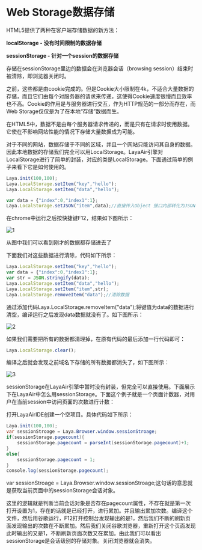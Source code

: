# Web Storage数据存储

HTML5提供了两种在客户端存储数据的新方法：

**localStorage - 没有时间限制的数据存储**

**sessionStorage - 针对一个session的数据存储**

存储在sessionStorage里边的数据会在浏览器会话（browsing session）结束时被清除，即浏览器关闭时。

之前，这些都是由cookie完成的。但是Cookie大小限制在4k，不适合大量数据的存储，而且它们由每个对服务器的请求来传递，这使得Cookie速度很慢而且效率也不高。Cookie的作用是与服务器进行交互，作为HTTP规范的一部分而存在，而Web Storage仅仅是为了在本地“存储”数据而生。

在HTML5中，数据不是由每个服务器请求传递的，而是只有在请求时使用数据。它使在不影响网站性能的情况下存储大量数据成为可能。

对于不同的网站，数据存储于不同的区域，并且一个网站只能访问其自身的数据。因此本地数据的存储我们完全可以用LocalStorage。LayaAir引擎对LocalStorage进行了简单的封装，对应的类是LocalStorage。下面通过简单的例子来看下它是如何使用的。

```javascript
Laya.init(100,100);
Laya.LocalStorage.setItem("key","hello");
Laya.LocalStorage.setItem("data","hello");

var data = {"index":0,"index1":1};
Laya.LocalStorage.setJSON("item",data);//直接传入Object 接口内部转化为JSON字符串存储
```

在chrome中运行之后按快捷键F12，结果如下图所示：

![1](img/1.png)<br/>

从图中我们可以看到刚才的数据都存储进去了

下面我们对这些数据进行清除，代码如下所示：

```javascript
Laya.LocalStorage.setItem("key","hello");
var data = {"index":0,"index1":1};
var str = JSON.stringify(data);
Laya.LocalStorage.setItem("data","hello");
Laya.LocalStorage.setItem("item",str);
Laya.LocalStorage.removeItem("data");//清除数据
```

通过添加代码Laya.LocalStorage.removeItem("data");将键值为data的数据进行清空，编译运行之后发现data数据就没有了。如下图所示：

![2](img/2.png)<br/>

如果我们需要把所有的数据都清理掉，在原有代码的最后添加一行代码即可：

```javascript
Laya.LocalStorage.clear();
```

编译之后就会发现之前域名下存储的所有数据都消失了，如下图所示：

![3](img/3.png)<br/>

sessionStorage在LayaAir引擎中暂时没有封装，但完全可以直接使用。下面展示下在LayaAir中怎么用sessionStorage。下面这个例子就是一个页面计数器，对用户在当前session中访问页面的次数进行计数：

打开LayaAirIDE创建一个空项目。具体代码如下所示：

```java
Laya.init(100,100);
var sessionStroage = Laya.Browser.window.sessionStroage;
if(sessionStorage.pagecount){
    sessionStorage.pagecount = parseInt(sessionStorage.pagecount)+1;
}
else{
    sessionStorage.pagecount = 1;
}
console.log(sessionStorage.pagecount);
```

var sessionStroage = Laya.Browser.window.sessionStroage;这句话的意思就是获取当前页面中的sessionStorage会话对象。



这里的逻辑就是判断当前会话对象是否存在pagecount属性，不存在就是第一次打开设置为1，存在的话就是已经打开，进行累加。并且输出累加次数。编译这个文件，然后用谷歌运行，F12打开控制台发现输出的是1，然后我们不断的刷新页面发现输出的次数在不断累加。然后我们关闭谷歌浏览器，重新打开这个页面发现此时输出的又是1，不断刷新页面次数又在累加。由此我们可以看出sessionStorage是会话级别的存储对象。关闭浏览器就会消失。